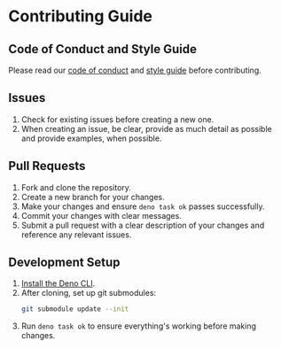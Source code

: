 # Contributing Guide

## Code of Conduct and Style Guide

Please read our [code of conduct](./CODE_OF_CONDUCT.md) and
[style guide](https://docs.deno.com/runtime/manual/references/contributing/style_guide)
before contributing.

## Issues

1. Check for existing issues before creating a new one.
1. When creating an issue, be clear, provide as much detail as possible and
   provide examples, when possible.

## Pull Requests

1. Fork and clone the repository.
1. Create a new branch for your changes.
1. Make your changes and ensure `deno task ok` passes successfully.
1. Commit your changes with clear messages.
1. Submit a pull request with a clear description of your changes and reference
   any relevant issues.

## Development Setup

1. [Install the Deno CLI](https://docs.deno.com/runtime/manual/getting_started/installation).
1. After cloning, set up git submodules:
   ```bash
   git submodule update --init
   ```
1. Run `deno task ok` to ensure everything's working before making changes.
